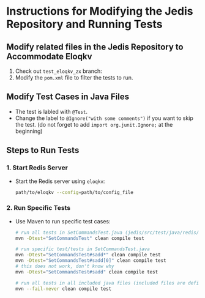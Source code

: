# Instructions for Modifying the Jedis Repository and Running Tests

## Modify related files in the Jedis Repository to Accommodate Eloqkv
1. Check out `test_eloqkv_zx` branch:
2. Modify the `pom.xml` file to filter the tests to run.

## Modify Test Cases in Java Files
- The test is labled with `@Test`.
- Change the label to `@Ignore("with some comments")` if you want to skip the test.
  (do not forget to add `import org.junit.Ignore;` at the beginning)

## Steps to Run Tests

### 1. Start Redis Server
- Start the Redis server using `eloqkv`:

    ```sh
    path/to/eloqkv --config=path/to/config_file
    ```

### 2. Run Specific Tests
- Use Maven to run specific test cases:

    ```sh
    # run all tests in SetCommandsTest.java (jedis/src/test/java/redis/clients/jedis/commands/jedis/SetCommandsTest.java)
    mvn -Dtest="SetCommandsTest" clean compile test

    # run specific test/tests in SetCommandsTest.java
    mvn -Dtest="SetCommandsTest#sadd*" clean compile test
    mvn -Dtest="SetCommandsTest#sadd[0]" clean compile test
    # this does not work, don't know why
    mvn -Dtest="SetCommandsTest#sadd" clean compile test

    # run all tests in all included java files (included files are defined in maven-surefire-plugin section of jedis/pom.xml)
    mvn --fail-never clean compile test
    ```


